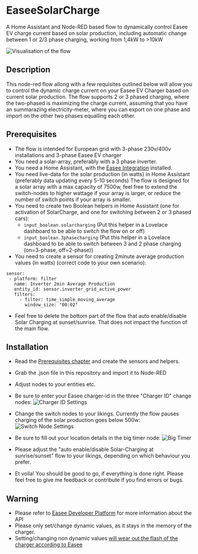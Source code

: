 # EaseeSolarCharge
A Home Assistant and Node-RED based flow to dynamically control Easee EV charge current based on solar production, including automatic change between 1 or 2/3 phase charging, working from 1,4kW to >10kW

![Visualisation of the flow](https://i.imgur.com/MYvANop.png)


## Description
This node-red flow allong with a few requisites outlined below will allow you to control the dynamic charge current on your Easee EV Charger based on current solar production.
The flow supports 2 or 3 phased charging, where the two-phased is maximizing the charge current, assuming that you have an summarazing electricity-meter, where you can export on one phase and import on the other two phases equalling each other.

## Prerequisites
- The flow is intended for European grid with 3-phase 230v/400v installations and 3-phase Easee EV charger
- You need a solar-array, preferably with a 3 phase inverter.
- You need a Home Assistant, with the [Easee Integration](https://github.com/fondberg/easee_hass) installed.
- You need live-data for the solar production (in watts) in Home Assistant (preferably data updating every 5-10 seconds) The flow is designed for a solar array with a max capacity of 7500w, feel free to extend the switch-nodes to higher wattage if your array is larger, or reduce the number of switch points if your array is smaller.
- You need to create two Boolean helpers in Home Assistant (one for activation of SolarCharge, and one for switching between 2 or 3 phased cars):
  - `input_boolean.solarcharging` (Put this helper in a Lovelace dashboard to be able to switch the flow on or off)
  - `input_boolean.3phasecharging` (Put this helper in a Lovelace dashboard to be able to switch between 3 and 2 phase charging (on=3-phase, off=2-phase))
- You need to create a sensor for creating 2minute average production values (in watts) (correct code to your own scenario): 
 ```
sensor: 
  - platform: filter
    name: Inverter 2min Average Production
    entity_id: sensor.inverter_grid_active_power
    filters:
      - filter: time_simple_moving_average
        window_size: "00:02"
 ```
- Feel free to delete the bottom part of the flow that auto enable/disable Solar Charging at sunset/sunrise. That does not impact the function of the main flow.

## Installation
- Read the [Prerequisites chapter](#prerequisites) and create the sensors and helpers.
- Grab the .json file in this repository and import it to Node-RED
- Adjust nodes to your entities etc.
- Be sure to enter your Easee charger-id in the three "Charger ID" change nodes:
![Charger ID Settings](https://i.imgur.com/NVquk1Y.png)

- Change the switch nodes to your likings. Currently the flow pauses charging of the solar production goes below 500w:
![Switch Node Settings](https://i.imgur.com/1MHf0fV.png)

- Be sure to fill out your location details in the big timer node:
![Big Timer](https://i.imgur.com/wLViGI6.png)

- Please adjust the "auto enable/disable Solar-Charging at sunrise/sunset" flow to your likings, depending on which behaviour you prefer.
- Et voila! You should be good to go, if everything is done right. Please feel free to give me feedback or contribute if you find errors or bugs.


## Warning
- Please refer to [Easee Developer Platform](https://developer.easee.cloud/) for more information about the API
- Please only set/change dynamic values, as it stays in the memory of the charger.
- Setting/changing non dynamic values [will wear out the flash of the charger according to Easee ](https://developer.easee.cloud/docs/current-limits-and-control#max-circuit-current)
